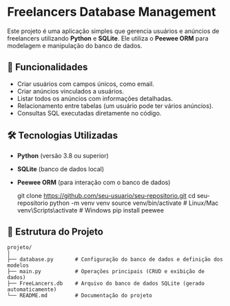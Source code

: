# Freelancers Database Management

Este projeto é uma aplicação simples que gerencia usuários e anúncios de freelancers utilizando **Python** e **SQLite**. Ele utiliza o **Peewee ORM** para modelagem e manipulação do banco de dados.

## 🚀 Funcionalidades

- Criar usuários com campos únicos, como email.
- Criar anúncios vinculados a usuários.
- Listar todos os anúncios com informações detalhadas.
- Relacionamento entre tabelas (um usuário pode ter vários anúncios).
- Consultas SQL executadas diretamente no código.

## 🛠️ Tecnologias Utilizadas

- **Python** (versão 3.8 ou superior)
- **SQLite** (banco de dados local)
- **Peewee ORM** (para interação com o banco de dados)




  git clone https://github.com/seu-usuario/seu-repositorio.git
cd seu-repositorio
python -m venv venv
source venv/bin/activate   # Linux/Mac
venv\Scripts\activate      # Windows
pip install peewee


## 📂 Estrutura do Projeto

```plaintext
projeto/
│
├── database.py       # Configuração do banco de dados e definição dos modelos
├── main.py           # Operações principais (CRUD e exibição de dados)
├── FreeLancers.db    # Arquivo do banco de dados SQLite (gerado automaticamente)
└── README.md         # Documentação do projeto

